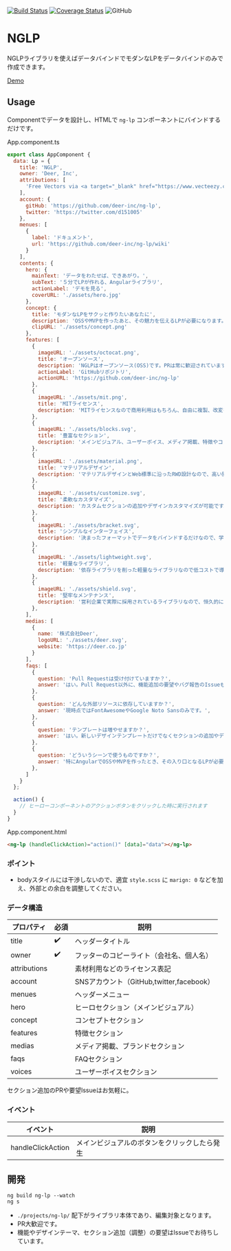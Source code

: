 [![Build Status](https://travis-ci.com/deer-inc/ng-lp.svg?branch=master)](https://travis-ci.com/deer-inc/ng-lp)
[![Coverage Status](https://coveralls.io/repos/github/deer-inc/ng-lp/badge.svg?branch=master)](https://coveralls.io/github/deer-inc/ng-lp?branch=master)
![GitHub](https://img.shields.io/github/license/deer-inc/ng-lp.svg)

# NGLP

NGLPライブラリを使えばデータバインドでモダンなLPをデータバインドのみで作成できます。

[Demo](https://deer-inc.github.io/ng-lp/)

## Usage

Componentでデータを設計し、HTMLで `ng-lp` コンポーネントにバインドするだけです。

App.component.ts

```js
export class AppComponent {
  data: Lp = {
    title: 'NGLP',
    owner: 'Deer, Inc',
    attributions: [
      'Free Vectors via <a target="_blank" href="https://www.vecteezy.com/">vecteezy.com</a>'
    ],
    account: {
      gitHub: 'https://github.com/deer-inc/ng-lp',
      twitter: 'https://twitter.com/d151005'
    },
    menues: [
      {
        label: 'ドキュメント',
        url: 'https://github.com/deer-inc/ng-lp/wiki'
      }
    ],
    contents: {
      hero: {
        mainText: 'データをわたせば、できあがり。',
        subText: '５分でLPが作れる、Angularライブラリ',
        actionLabel: 'デモを見る',
        coverURL: './assets/hero.jpg'
      },
      concept: {
        title: 'モダンなLPをサクッと作りたいあなたに',
        description: 'OSSやMVPを作ったあと、その魅力を伝えるLPが必要になります。このライブラリを使えば必要な項目をデータで渡すだけでLPが完成します。このページもNGLPで作られています。',
        clipURL: './assets/concept.png'
      },
      features: [
        {
          imageURL: './assets/octocat.png',
          title: 'オープンソース',
          description: 'NGLPはオープンソース(OSS)です。PRは常に歓迎されています。バグや要望があれば気軽にIssueを立ててください。',
          actionLabel: 'GitHubリポジトリ',
          actionURL: 'https://github.com/deer-inc/ng-lp'
        },
        {
          imageURL: './assets/mit.png',
          title: 'MITライセンス',
          description: 'MITライセンスなので商用利用はもちろん、自由に複製、改変をすることができます。もちろん無料です。',
        },
        {
          imageURL: './assets/blocks.svg',
          title: '豊富なセクション',
          description: 'メインビジュアル、ユーザーボイス、メディア掲載、特徴やコンセプトなど頻出セクションを網羅しています。',
        },
        {
          imageURL: './assets/material.png',
          title: 'マテリアルデザイン',
          description: 'マテリアルデザインとWeb標準に沿ったRWD設計なので、高い閲覧性が担保されています。',
        },
        {
          imageURL: './assets/customize.svg',
          title: '柔軟なカスタマイズ',
          description: 'カスタムセクションの追加やデザインカスタマイズが可能です。',
        },
        {
          imageURL: './assets/bracket.svg',
          title: 'シンプルなインターフェイス',
          description: '決まったフォーマットでデータをバインドするだけなので、学習コストは一切必要ありません。',
        },
        {
          imageURL: './assets/lightweight.svg',
          title: '軽量なライブラリ',
          description: '依存ライブラリを削った軽量なライブラリなので低コストで導入できます。',
        },
        {
          imageURL: './assets/shield.svg',
          title: '堅牢なメンテナンス',
          description: '営利企業で実際に採用されているライブラリなので、恒久的にリリース可能なクオリティでメンテナンスされます。',
        },
      ],
      medias: [
        {
          name: '株式会社Deer',
          logoURL: './assets/deer.svg',
          website: 'https://deer.co.jp'
        }
      ],
      faqs: [
        {
          question: 'Pull Requestは受け付けていますか？',
          answer: 'はい。Pull Request以外に、機能追加の要望やバグ報告のIssueも大歓迎です 🥳',
        },
        {
          question: 'どんな外部リソースに依存していますか？',
          answer: '現時点ではFontAwesomeやGoogle Noto Sansのみです。',
        },
        {
          question: 'テンプレートは増やせますか？',
          answer: 'はい。新しいデザインテンプレートだけでなくセクションの追加やデザインテンプレートのブラッシュアップも大歓迎です。',
        },
        {
          question: 'どういうシーンで使うものですか？',
          answer: '特にAngularでOSSやMVPを作ったとき、その入り口となるLPが必要になります。HTML, CSSコーディングをしなくてもそれがサクッと作れるようにNGLPを作りました。',
        },
      ]
    }
  };

  action() {
    // ヒーローコンポーネントのアクションボタンをクリックした時に実行されます
  }
}
```

App.component.html

```html
<ng-lp (handleClickAction)="action()" [data]="data"></ng-lp>
```

### ポイント

- bodyスタイルには干渉しないので、適宜 `style.scss` に `marign: 0` などを加え、外部との余白を調整してください。

### データ構造

プロパティ|必須|説明
---|---|---
title|✔️|ヘッダータイトル
owner|✔️|フッターのコピーライト（会社名、個人名）
attributions||素材利用などのライセンス表記
account||SNSアカウント（GitHub,twitter,facebook）
menues||ヘッダーメニュー
hero||ヒーロセクション（メインビジュアル）
concept||コンセプトセクション
features||特徴セクション
medias||メディア掲載、ブランドセクション
faqs||FAQセクション
voices||ユーザーボイスセクション

セクション追加のPRや要望Issueはお気軽に。

### イベント

イベント|**説明**
---|---
handleClickAction|メインビジュアルのボタンをクリックしたら発生

## 開発

```
ng build ng-lp --watch
ng s
```

- `./projects/ng-lp/` 配下がライブラリ本体であり、編集対象となります。
- PR大歓迎です。
- 機能やデザインテーマ、セクション追加（調整）の要望はIssueでお待ちしています。
